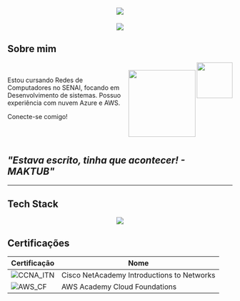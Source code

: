 <h1 align="center">
<img src="https://capsule-render.vercel.app/api?type=blur&height=330&color=8F00FF&text=Hillara%20Felizardo%20シ&section=header&reversal=false&textBg=false&fontSize=40&fontAlign=51&fontAlignY=50&animation=twinkling&rotate=0&fontColor=c8a2c8&descAlignY=62">
</h1>

<p align="center">
  <img src="https://readme-typing-svg.herokuapp.com?font=Orbitron&size=24&pause=1000&color=CA9DFF&center=true&width=435&lines=Software+Developer+%7C+Sysadmin">
</p>

## Sobre mim

<img align="right" height="80" src="https://i.pinimg.com/736x/4d/e7/5e/4de75e2455a7e9bd7a2839d7cd23ea3b.jpg">
<br>
<img align="right" height="150" src="https://i.pinimg.com/736x/38/35/90/383590d5c08309022e9e5b89c845d3f8.jpg">

Estou cursando Redes de Computadores no SENAI, focando em Desenvolvimento de sistemas. Possuo experiência com nuvem Azure e AWS.

Conecte-se comigo!

<br><br>

## *"Estava escrito, tinha que acontecer! - MAKTUB"*

---

## Tech Stack

<p align="center">
<img src="https://skillicons.dev/icons?i=aws,azure,cpp,debian,git,github,grafana,html,kali,linux,nginx,powershell,py,vscode,">
</p>

## Certificações

| Certificação | Nome |
| --- | --- |
| ![CCNA_ITN](https://img.shields.io/badge/CISCO_Introduction_To_Networks-t?style=plastic&logo=cisco&color=black) | Cisco NetAcademy Introductions to Networks |
| ![AWS_CF](https://img.shields.io/badge/_-AWS_Academy_Cloud_Foundations-t?style=plastic&logo=amazonwebservices&logoColor=yellow&labelColor=black&color=white) | AWS Academy Cloud Foundations
